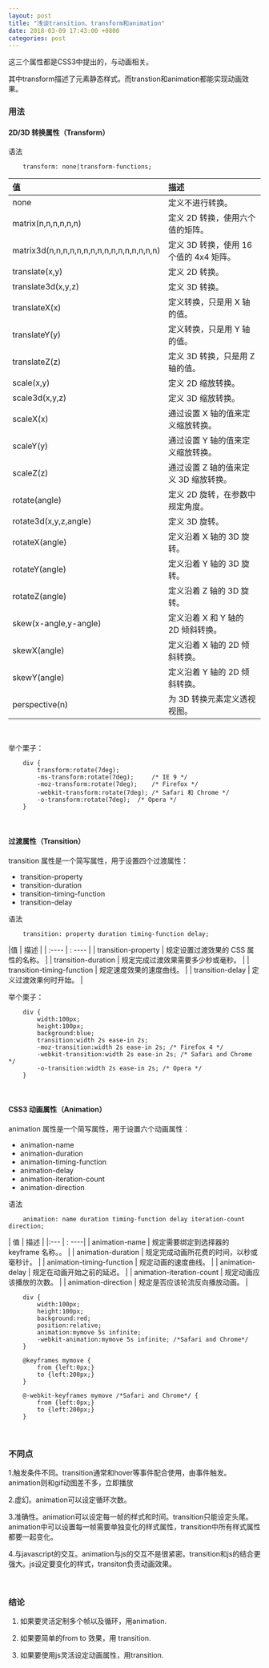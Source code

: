 ```yaml
---
layout: post
title: "浅谈transition、transform和animation"
date: 2018-03-09 17:43:00 +0800
categories: post
---
```


这三个属性都是CSS3中提出的，与动画相关。

其中transform描述了元素静态样式。而transtion和animation都能实现动画效果。



### 用法

#### 2D/3D 转换属性（Transform）

语法

        transform: none|transform-functions;

| 值  |   描述 |
| :---- | :---- |
| none   |   定义不进行转换。 |  
| matrix(n,n,n,n,n,n) |  定义 2D 转换，使用六个值的矩阵。 |
| matrix3d(n,n,n,n,n,n,n,n,n,n,n,n,n,n,n,n) |    定义 3D 转换，使用 16 个值的 4x4 矩阵。  |
| translate(x,y) |   定义 2D 转换。  |
| translate3d(x,y,z)  |  定义 3D 转换。 |  
| translateX(x) |    定义转换，只是用 X 轴的值。|
| translateY(y)  |   定义转换，只是用 Y 轴的值。|
| translateZ(z)  |   定义 3D 转换，只是用 Z 轴的值。 |
| scale(x,y) |   定义 2D 缩放转换。|
| scale3d(x,y,z)  |  定义 3D 缩放转换。 |
| scaleX(x)  |   通过设置 X 轴的值来定义缩放转换。 |
| scaleY(y)  |   通过设置 Y 轴的值来定义缩放转换。 |
| scaleZ(z)  |   通过设置 Z 轴的值来定义 3D 缩放转换。  |
| rotate(angle)  |   定义 2D 旋转，在参数中规定角度。 |
| rotate3d(x,y,z,angle)  |   定义 3D 旋转。   |
| rotateX(angle)  |  定义沿着 X 轴的 3D 旋转。  | 
| rotateY(angle)  |  定义沿着 Y 轴的 3D 旋转。   |
| rotateZ(angle)  |  定义沿着 Z 轴的 3D 旋转。   |
| skew(x-angle,y-angle)  |   定义沿着 X 和 Y 轴的 2D 倾斜转换。 |
| skewX(angle)   |   定义沿着 X 轴的 2D 倾斜转换。 |
| skewY(angle)   |   定义沿着 Y 轴的 2D 倾斜转换。 |
| perspective(n)  |  为 3D 转换元素定义透视视图。   |

&nbsp;

举个栗子： 

        div {
            transform:rotate(7deg);
            -ms-transform:rotate(7deg);     /* IE 9 */
            -moz-transform:rotate(7deg);    /* Firefox */
            -webkit-transform:rotate(7deg); /* Safari 和 Chrome */
            -o-transform:rotate(7deg);  /* Opera */
        }

&nbsp;

#### 过渡属性（Transition）

transition 属性是一个简写属性，用于设置四个过渡属性：

* transition-property
* transition-duration
* transition-timing-function
* transition-delay

语法

        transition: property duration timing-function delay;

|值 |  描述 |
| :---- | : ---- | 
| transition-property | 规定设置过渡效果的 CSS 属性的名称。 |
| transition-duration | 规定完成过渡效果需要多少秒或毫秒。 |
| transition-timing-function |  规定速度效果的速度曲线。 |
| transition-delay |    定义过渡效果何时开始。 |

举个栗子：

        div {
            width:100px;
            height:100px;
            background:blue;
            transition:width 2s ease-in 2s;
            -moz-transition:width 2s ease-in 2s; /* Firefox 4 */
            -webkit-transition:width 2s ease-in 2s; /* Safari and Chrome */
            -o-transition:width 2s ease-in 2s; /* Opera */
        }


&nbsp;

#### CSS3 动画属性（Animation）

animation 属性是一个简写属性，用于设置六个动画属性：

* animation-name
* animation-duration
* animation-timing-function
* animation-delay
* animation-iteration-count
* animation-direction

语法

        animation: name duration timing-function delay iteration-count direction;

| 值  |   描述 |
|:--- | : ----|
| animation-name |   规定需要绑定到选择器的 keyframe 名称。。 |
| animation-duration  |  规定完成动画所花费的时间，以秒或毫秒计。 |
| animation-timing-function |    规定动画的速度曲线。 |
| animation-delay |  规定在动画开始之前的延迟。 |
| animation-iteration-count |    规定动画应该播放的次数。 |
| animation-direction  | 规定是否应该轮流反向播放动画。 |

        div {
            width:100px;
            height:100px;
            background:red;
            position:relative;
            animation:mymove 5s infinite;
            -webkit-animation:mymove 5s infinite; /*Safari and Chrome*/
        }
        
        @keyframes mymove {
            from {left:0px;}
            to {left:200px;}
        }
        
        @-webkit-keyframes mymove /*Safari and Chrome*/ {
            from {left:0px;}
            to {left:200px;}
        }

&nbsp;

### 不同点

1.触发条件不同。transition通常和hover等事件配合使用，由事件触发。animation则和gif动图差不多，立即播放

2.虚幻。animation可以设定循环次数。

3.准确性。animation可以设定每一帧的样式和时间。transition只能设定头尾。animation中可以设置每一帧需要单独变化的样式属性，transition中所有样式属性都要一起变化。

4.与javascript的交互。animation与js的交互不是很紧密。transition和js的结合更强大。js设定要变化的样式，transiton负责动画效果。

&nbsp;

### 结论

1. 如果要灵活定制多个帧以及循环，用animation.

2. 如果要简单的from to 效果，用 transition.

3. 如果要使用js灵活设定动画属性，用transition.